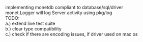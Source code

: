 implementing monetdb compliant to database/sql/driver
<br/>
monet.Logger will log Server activity using pkg/log
<br/>
TODO:
<br/>
a.) extend live test suite
<br/>
b.) clear type compatibility
<br/>
c.) check if there are encoding issues, if driver used on mac os
